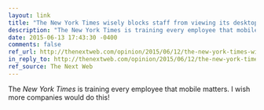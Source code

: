 ```yaml
---
layout: link
title: "The New York Times wisely blocks staff from viewing its desktop homepage"
description: "The New York Times is training every employee that mobile matters. I wish more companies would do this!"
date: 2015-06-13 17:43:30 -0400
comments: false
ref_url: http://thenextweb.com/opinion/2015/06/12/the-new-york-times-wisely-blocks-staff-from-viewing-its-desktop-homepage/
in_reply_to: http://thenextweb.com/opinion/2015/06/12/the-new-york-times-wisely-blocks-staff-from-viewing-its-desktop-homepage/
ref_source: The Next Web
---
```


The <cite>New York Times</cite> is training every employee that mobile matters. I wish more companies would do this!